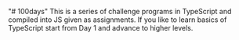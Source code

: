 "# 100days" 
This is a series of challenge programs in TypeScript and compiled into JS given as assignments.
If you like to learn basics of TypeScript start from Day 1 and advance to higher levels.
